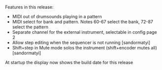 Features in this release:

* MIDI out of drumsounds playing in a pattern
* MIDI select for bank and pattern. Notes 60-67 select the bank, 72-87 select the pattern
* Separate channel for the external instrument, selectable in config page 2
* Allow step editing when the sequencer is not running [sandormatyi]
* Shift+step in Mute mode solos the instrument (shift+encoder mutes all) [sandormatyi]

At startup the display now shows the build date for this release
